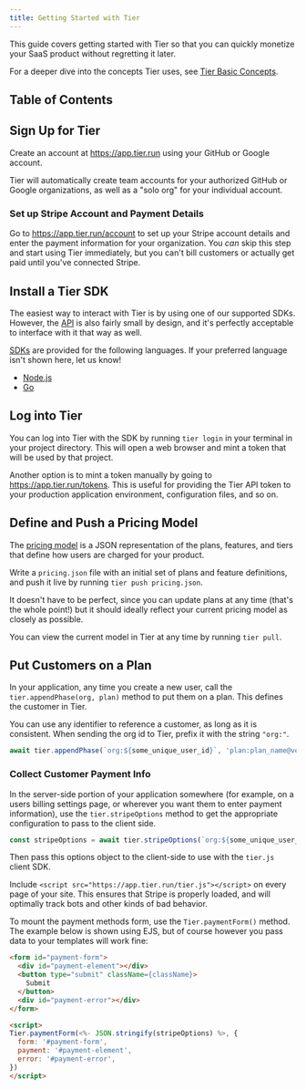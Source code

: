 ```yaml
---
title: Getting Started with Tier
---
```


This guide covers getting started with Tier so that you can
quickly monetize your SaaS product without regretting it later.

For a deeper dive into the concepts Tier uses, see [Tier Basic
Concepts](basics).

## Table of Contents

## Sign Up for Tier

Create an account at <https://app.tier.run> using your GitHub or
Google account.

Tier will automatically create team accounts for your authorized
GitHub or Google organizations, as well as a "solo org" for your
individual account.

### Set up Stripe Account and Payment Details

Go to <https://app.tier.run/account> to set up your Stripe
account details and enter the payment information for your
organization.  You _can_ skip this step and start using Tier
immediately, but you can't bill customers or actually get paid
until you've connected Stripe.

## Install a Tier SDK

The easiest way to interact with Tier is by using one of our
supported SDKs.  However, the [API](api) is also fairly small
by design, and it's perfectly acceptable to interface with it
that way as well.

[SDKs](sdk) are provided for the following languages.  If your
preferred language isn't shown here, let us know!

* [Node.js](https://github.com/tierdev/node-sdk)
* [Go](https://github.com/tierdev/go-sdk) <!-- TKTK -->

## Log into Tier

You can log into Tier with the SDK by running `tier login` in
your terminal in your project directory.  This will open a web
browser and mint a token that will be used by that project.

Another option is to mint a token manually by going to
<https://app.tier.run/tokens>.  This is useful for providing the
Tier API token to your production application environment,
configuration files, and so on.

## Define and Push a Pricing Model

The [pricing model](basics#model) is a JSON representation of
the plans, features, and tiers that define how users are charged
for your product.

Write a `pricing.json` file with an initial set of plans and
feature definitions, and push it live by running `tier push
pricing.json`.

It doesn't have to be perfect, since you can update plans at any
time (that's the whole point!) but it should ideally reflect your
current pricing model as closely as possible.

You can view the current model in Tier at any time by running
`tier pull`.

## Put Customers on a Plan

In your application, any time you create a new user, call the
`tier.appendPhase(org, plan)` method to put them on a plan.  This
defines the customer in Tier.

You can use any identifier to reference a customer, as long as it
is consistent.  When sending the org id to Tier, prefix it with
the string `"org:"`.

```js
await tier.appendPhase(`org:${some_unique_user_id}`, 'plan:plan_name@version')
```

### Collect Customer Payment Info

In the server-side portion of your application somewhere (for
example, on a users billing settings page, or wherever you want
them to enter payment information), use the `tier.stripeOptions`
method to get the appropriate configuration to pass to the client
side.

```js
const stripeOptions = await tier.stripeOptions(`org:${some_unique_user_id}`)
```

Then pass this options object to the client-side to use with the
`tier.js` client SDK.

Include `<script src="https://app.tier.run/tier.js"></script>` on
every page of your site.  This ensures that Stripe is properly
loaded, and will optimally track bots and other kinds of bad
behavior.

To mount the payment methods form, use the `Tier.paymentForm()`
method.  The example below is shown using EJS, but of course
however you pass data to your templates will work fine:

```html
<form id="payment-form">
  <div id="payment-element"></div>
  <button type="submit" className={className}>
    Submit
  </button>
  <div id="payment-error"></div>
</form>

<script>
Tier.paymentForm(<%- JSON.stringify(stripeOptions) %>, {
  form: '#payment-form',
  payment: '#payment-element',
  error: '#payment-error',
})
</script>
```
